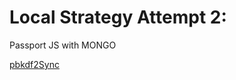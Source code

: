 # Local Strategy Attempt 2:

Passport JS with MONGO

[pbkdf2Sync](https://cryptobook.nakov.com/mac-and-key-derivation/pbkdf2)
